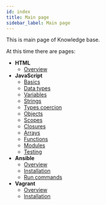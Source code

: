 ```yaml
---
id: index
title: Main page
sidebar_label: Main page
---
```


This is main page of Knowledge base.

At this time there are pages:
- **HTML**
    - [Overview](html/overview.md)
- **JavaScript**
    - [Basics](javascript/basics)
    - [Data types](javascript/data-types)
    - [Variables](javascript/variables)
    - [Strings](javascript/strings)
    - [Types coercion](javascript/types-coercion)
    - [Objects](javascript/objects)
    - [Scopes](javascript/scopes)
    - [Closures](javascript/closures)
    - [Arrays](javascript/arrays)
    - [Functions](javascript/functions)
    - [Modules](javascript/modules)
    - [Testing](javascript/testing)
- **Ansible**
    - [Overview](ansible/overview.md)
    - [Installation](ansible/installation.md)
    - [Run commands](ansible/run-commands.md)
- **Vagrant**
    - [Overview](vagrant/overview.md)
    - [Installation](vagrant/installation.md)
